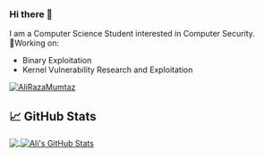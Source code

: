  ### Hi there 👋

I am a Computer Science Student interested in Computer Security.\
🔭Working on:
+ Binary Exploitation
+ Kernel Vulnerability Research and Exploitation

<a href="https://twitter.com/AliRazaMumtaz" target="blank"><img src="https://img.shields.io/twitter/follow/AliRazaMumtaz?logo=twitter&style=for-the-badge" alt="AliRazaMumtaz"></a>

## &#x1f4c8; GitHub Stats

<a href="https://github.com/alirazamumtaz/alirazamumtaz">
  <img align="center" src="https://github-readme-stats.vercel.app/api/top-langs/?username=alirazamumtaz&hide=java,html,tex&title_color=ffffff&text_color=c9cacc&icon_color=2bbc8a&bg_color=1d1f21&langs_count=3" />
</a>
<a href="https://github.com/alirazamumtaz/alirazamumtaz">
  <img align="center" src="https://github-readme-stats.vercel.app/api?username=alirazamumtaz&show_icons=true&line_height=27&count_private=true&title_color=ffffff&text_color=c9cacc&icon_color=2bbc8a&bg_color=1d1f21" alt="Ali's GitHub Stats" />
</a>
